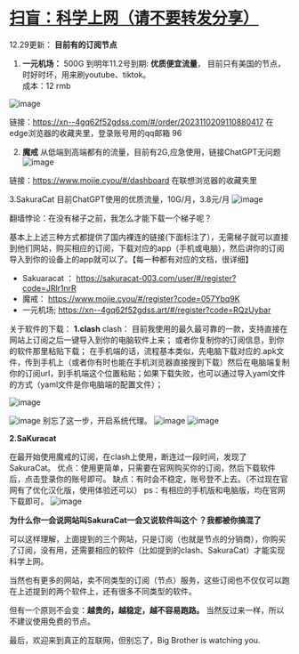 # [扫盲：科学上网（请不要转发分享）](https://github.com/QiYongchuan/MyGitBlog/issues/54)

12.29更新：
**目前有的订阅节点**

1. **一元机场：** 500G 到明年11.2号到期:
**优质便宜流量**，
目前只有美国的节点，时好时坏，用来刷youtube、tiktok。  
成本：12 rmb

![image](https://github.com/QiYongchuan/Wonstons_Diary/assets/105039020/ed2851b4-acde-4d7d-9aed-6e8f398bf1d0)

链接：https://xn--4gq62f52gdss.com/#/order/2023110209110880417  在edge浏览器的收藏夹里，登录账号用的qq邮箱 96

2. **魔戒** 
从低端到高端都有的流量，目前有2G,应急使用，链接ChatGPT无问题
![image](https://github.com/QiYongchuan/Wonstons_Diary/assets/105039020/65361874-4869-4557-bb5c-0ac9311b07ef)

链接：https://www.mojie.cyou/#/dashboard  在联想浏览器的收藏夹里

3.SakuraCat
目前ChatGPT使用的优质流量，10G/月，3.8元/月
![image](https://github.com/QiYongchuan/Wonstons_Diary/assets/105039020/2dc60623-50e1-4132-ae8b-2c42b13053d7)


翻墙悖论：在没有梯子之前，我怎么才能下载一个梯子呢？

基本上上述三种方式都提供了国内裸连的链接(下面标注了），无需梯子就可以直接到他们网站，购买相应的订阅，下载对应的app（手机或电脑），然后讲你的订阅导入到你的设备上的app就可以了。【每一种都有对应的文档，很详细】

*  Sakuaracat ： https://sakuracat-003.com/user/#/register?code=JRlr1nrR
* 魔戒： https://www.mojie.cyou/#/register?code=057Ybq9K
* 一元机场; https://xn--4gq62f52gdss.art/#/register?code=RQzUybar

关于软件的下载：
**1.clash**
clash： 目前我使用的最久最可靠的一款，支持直接在网站上订阅之后一键导入到你的电脑软件上来；
或者你复制你的订阅信息，到你的软件那里粘贴下载；
在手机端的话，流程基本类似，先电脑下载对应的.apk文件，传到手机上（或者你有时也能在手机浏览器直接搜到下载）然后在电脑端复制你的订阅url，到手机端这个位置粘贴；如果下载失败，也可以通过导入yaml文件的方式（yaml文件是你电脑端的配置文件）；

![image](https://github.com/QiYongchuan/Wonstons_Diary/assets/105039020/3318c7e7-b3c9-49e9-b3fb-ed84aea7bf0f)

![image](https://github.com/QiYongchuan/Wonstons_Diary/assets/105039020/e502dfe8-7016-44f9-936b-602f86d1a95f)
别忘了这一步，开启系统代理。
![image](https://github.com/QiYongchuan/Wonstons_Diary/assets/105039020/e47f5e98-e06a-427e-a77c-0ab86ca65907)
![image](https://github.com/QiYongchuan/Wonstons_Diary/assets/105039020/61888e1c-7562-4c56-9e5a-07b0a7a9a6da)



**2.SaKuracat**

在最开始使用魔戒的订阅，在clash上使用，断连过一段时间，发现了SakuraCat。
优点：使用更简单，只需要在官网购买你的订阅，然后下载软件后，点击登录你的账号即可。
缺点：有时会不稳定，账号登不上去。（不过现在官网有了优化汉化版，使用体验还可以）
ps：有相应的手机版和电脑版，均在官网下载即可。
![image](https://github.com/QiYongchuan/Wonstons_Diary/assets/105039020/10ebed68-57ff-4dd3-9312-a9aa259b28e3)


**为什么你一会说网站叫SakuraCat一会又说软件叫这个 ？我都被你搞混了**

可以这样理解，上面提到的三个网站，只是订阅（也就是节点的分销商），你购买了订阅，没有用，还需要相应的软件（比如提到的clash、SakuraCat）才能实现科学上网。

当然也有更多的网站，卖不同类型的订阅（节点）服务，这些订阅也不仅仅可以跑在上述提到的两个软件上，还有很多不同类型的软件。

但有一个原则不会变：**越贵的，越稳定，越不容易跑路。**
当然反过来一样，所以不建议使用免费的节点。

最后，欢迎来到真正的互联网，但别忘了，Big Brother is watching you.